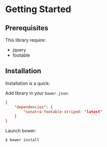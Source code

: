 Getting Started
===============

Prerequisites
-------------

This library require:

- jquery
- footable

Installation
------------

Installation is a quick:

Add library in your `bower.json`:

```json
{
    "dependencies": {
        "sonatra-footable-striped: "latest"
    }
}
```

Launch bower:

```bash
$ bower install
```
